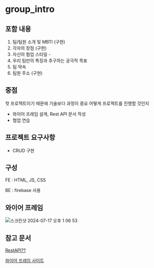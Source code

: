 # group_intro

## 포함 내용
1. 팀/팀원 소개 및 MBTI (구현)
2. 각자의 장점 (구현)
3. 자신의 협업 스타일 -
4. 우리 팀만의 특징과 추구하는 궁극적 목표
5. 팀 약속
6. 팀원 주소 (구현)

## 중점
첫 프로젝트이기 때문에 기술보다 과정이 중요
어떻게 프로젝트를 진행할 것인지
- 와이어 프레임 설계, Rest API 문서 작성
- 협업 연습

## 프로젝트 요구사항
- CRUD 구현

## 구성
FE : HTML, JS, CSS

BE : firebase 사용

## 와이어 프레임
![스크린샷 2024-07-17 오후 1 06 53](https://github.com/user-attachments/assets/d5ff9a37-4d75-460b-95c2-dbeb0917d882)

## 참고 문서
[RestAPI??](https://khj93.tistory.com/entry/%EB%84%A4%ED%8A%B8%EC%9B%8C%ED%81%AC-REST-API%EB%9E%80-REST-RESTful%EC%9D%B4%EB%9E%80)

[와이어 프레임 사이트](https://app.moqups.com/)

